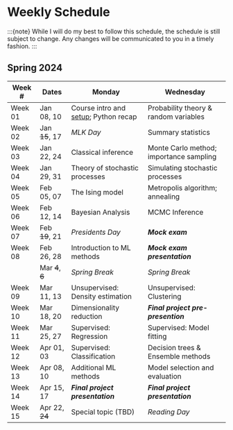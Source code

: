 # Weekly Schedule

:::{note}
While I will do my best to follow this schedule, the schedule is still subject to change.
Any changes will be communicated to you in a timely fashion.
:::

## Spring 2024

| Week # | Dates | Monday | Wednesday |
|--------|-------|--------|-----------|
| Week 01 | Jan 08, 10 | Course intro and [setup](setup); Python recap | Probability theory & random variables |
| Week 02 | Jan ~~15~~, 17 | *MLK Day* | Summary statistics |
| Week 03 | Jan 22, 24 | Classical inference | Monte Carlo method; importance sampling |
| Week 04 | Jan 29, 31 | Theory of stochastic processes | Simulating stochastic processes |
| Week 05 | Feb 05, 07 | The Ising model | Metropolis algorithm; annealing |
| Week 06 | Feb 12, 14 | Bayesian Analysis | MCMC Inference |
| Week 07 | Feb ~~19~~, 21 | *Presidents Day* | ***Mock exam*** |
| Week 08 | Feb 26, 28 | Introduction to ML methods  | ***Mock exam presentation*** |
|         | Mar ~~4~~, ~~6~~ | *Spring Break* | *Spring Break* |
| Week 09 | Mar 11, 13 | Unsupervised: Density estimation | Unsupervised: Clustering |
| Week 10 | Mar 18, 20 | Dimensionality reduction  | ***Final project pre-presention*** |
| Week 11 | Mar 25, 27 | Supervised: Regression | Supervised: Model fitting |
| Week 12 | Apr 01, 03 | Supervised: Classification | Decision trees & Ensemble methods |
| Week 13 | Apr 08, 10 | Additional ML methods | Model selection and evaluation |
| Week 14 | Apr 15, 17 | ***Final project presentation*** | ***Final project presentation*** |
| Week 15 | Apr 22, ~~24~~ | Special topic (TBD) | *Reading Day* |
